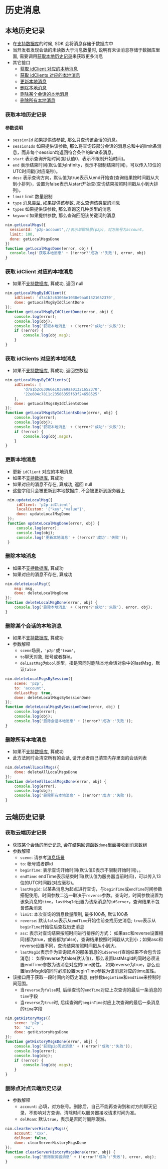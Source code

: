# 历史消息

## <span id="本地历史记录">本地历史记录</span>

- 在[支持数据库](/docs/product/IM即时通讯/SDK开发集成/Web开发集成/集成方式#支持数据库)的时候, SDK 会将消息存储于数据库中
- 当开发者发现会话的未读数大于消息数量时, 说明有未读消息存储于数据库里面, 需要调用[获取本地历史记录](/docs/product/IM即时通讯/SDK开发集成/Web开发集成/历史记录#获取本地历史记录)来获取更多消息
- 其它接口
    - [获取 idClient 对应的本地消息](/docs/product/IM即时通讯/SDK开发集成/Web开发集成/历史记录#获取idClient对应的本地消息)
    - [获取 idClients 对应的本地消息](/docs/product/IM即时通讯/SDK开发集成/Web开发集成/历史记录#获取idClients对应的本地消息)
    - [更新本地消息](/docs/product/IM即时通讯/SDK开发集成/Web开发集成/历史记录#更新本地消息)
    - [删除本地消息](/docs/product/IM即时通讯/SDK开发集成/Web开发集成/历史记录#删除本地消息)
    - [删除某个会话的本地消息](/docs/product/IM即时通讯/SDK开发集成/Web开发集成/历史记录#删除某个会话的本地消息)
    - [删除所有本地消息](/docs/product/IM即时通讯/SDK开发集成/Web开发集成/历史记录#删除所有本地消息)

### <span id="获取本地历史记录">获取本地历史记录</span>
#### 参数说明
- `sessionId` 如果提供该参数, 那么只查询该会话的消息。
- `sessionIds` 如果提供该参数, 那么将查询该部分会话的消息总和中的limit条消息，而非每个session均返回符合条件的limit条消息。
- `start` 表示查询开始时间(默认值0，表示不限制开始时间)。
- `end` 表示结束时间(默认值为Infinity，表示不限制结束时间)，可以传入13位的UTC时间戳(对应毫秒)。
- `desc` 表示查询方向，默认值为true表示从end开始查(查询结果按时间戳从大到小排列)，设置为false表示从start开始查(查询结果按照时间戳从小到大排列)。
- `limit` limit 数量限制
- `type` [消息类型](/docs/product/IM即时通讯/SDK开发集成/Web开发集成/消息收发#消息类型), 如果提供该参数, 那么查询该类型的消息
- `types` 如果提供该参数, 那么查询这几种类型的消息
- `keyword` 如果提供参数, 那么查询匹配该关键词的消息

```javascript
nim.getLocalMsgs({
  sessionId: 'p2p-account',//表示单聊场景(p2p)，对方账号为account。
  limit: 100,
  done: getLocalMsgsDone
})
function getLocalMsgsDone(error, obj) {
  console.log('获取本地消息' + (!error?'成功':'失败'), error, obj)
}
```

### <span id="获取 idClient 对应的本地消息">获取 idClient 对应的本地消息</span>

- 如果不[支持数据库](/docs/product/IM即时通讯/SDK开发集成/Web开发集成/集成方式#支持数据库), 算成功, 返回 null

```javascript
nim.getLocalMsgByIdClient({
    idClient: 'd7a1b2c63066e1038e9aa01321652370',
    done: getLocalMsgByIdClientDone
});
function getLocalMsgByIdClientDone(error, obj) {
    console.log(error);
    console.log(obj);
    console.log('获取本地消息' + (!error?'成功':'失败'));
    if (!error) {
        console.log(obj.msg);
    }
}
```

### <span id="获取 idClients 对应的本地消息">获取 idClients 对应的本地消息</span>

- 如果不[支持数据库](/docs/product/IM即时通讯/SDK开发集成/Web开发集成/集成方式#支持数据库), 算成功, 返回空数组

```javascript
nim.getLocalMsgsByIdClients({
    idClients: [
        'd7a1b2c63066e1038e9aa01321652370',
        '22e604c7811c23586355f63f24658525'
    ],
    done: getLocalMsgsByIdClientsDone
});
function getLocalMsgsByIdClientsDone(error, obj) {
    console.log(error);
    console.log(obj);
    console.log('获取本地消息' + (!error?'成功':'失败'));
    if (!error) {
        console.log(obj.msgs);
    }
}
```

### <span id="更新本地消息">更新本地消息</span>

- 更新 `idClient` 对应的本地消息
- 如果不[支持数据库](/docs/product/IM即时通讯/SDK开发集成/Web开发集成/集成方式#支持数据库), 算成功
- 如果对应的消息不存在, 算成功, 返回 null
- 这些字段只会被更新到本地数据库, 不会被更新到服务器上

```javascript
 nim.updateLocalMsg({
     idClient: 'p2p-idClient',
     localCustom: '{"key","value"}',
     done: updateLocalMsgDone
 });
 function updateLocalMsgDone(error, obj) {
     console.log(error);
     console.log(obj);
     console.log('更新本地消息' + (!error?'成功':'失败'));
 }
```

### <span id="删除本地消息">删除本地消息</span>

- 如果不[支持数据库](/docs/product/IM即时通讯/SDK开发集成/Web开发集成/集成方式#支持数据库), 算成功
- 如果对应的消息不存在, 算成功

```javascript
nim.deleteLocalMsg({
    msg: msg,
    done: deleteLocalMsgDone
});
function deleteLocalMsgDone(error, obj) {
    console.log('删除本地消息' + (!error?'成功':'失败'), error, obj);
}
```

### <span id="删除某个会话的本地消息">删除某个会话的本地消息</span>

- 如果不[支持数据库](/docs/product/IM即时通讯/SDK开发集成/Web开发集成/集成方式#支持数据库), 算成功
- 参数解释
  - `scene`场景，`'p2p'`或`'team'`。
  - `to`聊天对象, 账号或者群id。
  - `delLastMsg`为`bool`类型，指是否同时删除本地会话对象中的lastMsg，默认`false`

```javascript
nim.deleteLocalMsgsBySession({
    scene: 'p2p',
    to: 'account',
    delLastMsg: true,
    done: deleteLocalMsgsBySessionDone
});
function deleteLocalMsgsBySessionDone(error, obj) {
    console.log(error);
    console.log(obj);
    console.log('删除会话本地消息' + (!error?'成功':'失败'));
}
```

### <span id="删除所有本地消息">删除所有本地消息</span>

- 如果不[支持数据库](/docs/product/IM即时通讯/SDK开发集成/Web开发集成/集成方式#支持数据库), 算成功
- 此方法同时会清空所有的会话, 请开发者自己清空内存里面的会话列表

```javascript
nim.deleteAllLocalMsgs({
    done: deleteAllLocalMsgsDone
});
function deleteAllLocalMsgsDone(error, obj) {
    console.log(error);
    console.log(obj);
    console.log('删除所有本地消息' + (!error?'成功':'失败'));
}
```

<!--SKIP-BEGIN-->
## <span id="云端历史记录">云端历史记录</span>

### <span id="获取云端历史记录">获取云端历史记录</span>

- 获取某个会话的历史记录, 会在结果回调函数`done`里面接收到[消息](/docs/product/IM即时通讯/SDK开发集成/Web开发集成/消息收发#消息对象)数组
- 参数解释
    - `scene`: 请参考[消息场景](/docs/product/IM即时通讯/SDK开发集成/Web开发集成/消息收发#消息场景)
    - `to`: 帐号或者群id
    - `beginTime`: 表示查询开始时间(默认值0表示不限制开始时间)，。
    - `endTime`: endTime表示结束时间(默认值为服务器当前时间)，可以传入13位的UTC时间戳(对应毫秒)。
    - `lastMsgId`: 以某条消息为起点进行查询，与`beginTime`或`endTime`时间参数搭配使用，时间参数二选一取决于`reverse`参数。查询时，时间参数设置为该条消息的`time`，`lastMsgId`设置为该条消息的`idServer`，查询结果不包含该条消息
    - `limit`: 本次查询的消息数量限制, 最多100条, 默认100条
    - `reverse`: 默认`false`表示从`endTime`开始往前查找历史消息; `true`表示从`beginTime`开始往后查找历史消息
    - `asc`: 表示对查询结果按照时间进行排序的方式： 如果asc和reverse设置相同(都为true，或者都为false)，查询结果按照时间戳从大到小；如果asc和reverse设置不同，查询结果按照时间戳从小到大。
    - `lastMsgId`表示作为查询起点的那条消息的`idServer`(查询结果不会包含该消息)： 
    如果reverse为false(默认值)，那么设置lastMsgId的同时必须设置endTime参数为该消息对应的time属性。 
    如果reverse为true，那么设置lastMsgId的同时必须设置beginTime参数为该消息对应的time属性。
- 该接口用于获取一段时间内的历史消息, 由参数`beginTime`和`endTime`来控制时间范围。
    - 当`reverse`为`false`时, 后续查询的`endTime`对应上次查询的最后一条消息的`time`字段
    - 当`reverse`为`true`时, 后续查询的`beginTime`对应上次查询的最后一条消息的`time`字段

```javascript
nim.getHistoryMsgs({
    scene: 'p2p',
    to: 'a2',
    done: getHistoryMsgsDone
});
function getHistoryMsgsDone(error, obj) {
    console.log('获取p2p历史消息' + (!error?'成功':'失败'));
    console.log(error);
    console.log(obj);
    if (!error) {
        console.log(obj.msgs);
    }
}
```

### <span id="删除点对点云端历史记录">删除点对点云端历史记录</span>

- 参数解释
    - `account`: 必填，对方帐号。删除后，自己不能再查询到和对方的聊天记录，不影响对方查询。清除时间以服务器接收请求时间为准。
    - `delRoam`: 默认`true`，表示是否同时删除漫游。

```javascript
nim.clearServerHistoryMsgs({
    account: 'xxx',
    delRoam: false,
    done: clearServerHistoryMsgsDone
});
function clearServerHistoryMsgsDone(error, obj) {
    console.log('删除服务器消息' + (!error?'成功':'失败'), error, obj);
}
```
<!--SKIP-END-->
